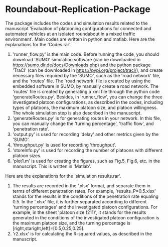 # Roundabout-Replication-Package
The package includes the codes and simulation results related to the manuscript 'Evaluation of platooning configurations for connected and automated vehicles at an isolated roundabout in a mixed traffic environment'.
Main codes are written in python and matlab.
Here are the explanations for the 'Codes.rar'.
1. 'runner_flow.py' is the main code. Before running the code, you should download 'SUMO' simulation software (can be downloaded in https://sumo.dlr.de/docs/Downloads.php) and the python package 'TraCI' (can be downloaded in https://pypi.org/project/traci/), and create necessary files required by the 'SUMO', such as the 'road network' file, and the 'routes' file. The 'road network' file is created by using the embedded software in SUMO, by manually create a road network. The 'routes' file is created by generating a xml file through the python code 'generateRoutes.py'. Besides, in 'runner_flow', you can change the three investigated platoon configurations, as described in the codes, including types of platoons, the maximum platoon size, and platoon willingness. The whole simulation step is also described in the manuscript.
2. 'generateRoutes.py' is for generating routes in your network. In this file, you can manually change the 'turning percentage', 'traffic flow', and 'penetration rate'.
3. 'output.py' is used for recording 'delay' and other metrics given by the 'SUMO'.
4. 'throughput.py' is used for recording 'throughput'.
5. 'storeInfo.py' is used for recording the number of platoons with different platoon sizes.
6. 'plot1.m' is used for creating the figures, such as Fig.5, Fig.6, etc. in the manuscript. This is written in 'Matlab'.

Here are the explanations for the 'simulation results.rar'.
1. The results are recorded in the '.xlsx' format, and separate them in terms of different penetration rates. For example, 'results_P=0.5.xlsx' stands for the results in the conditions of the penetration rate equaling 0.5. In the '.xlsx' file, it is further separated according to different 'turning percentages' and the investigated platoon configurations. For example, in the sheet 'platoon size (211)', it stands for the results generated in the conditions of the investigated platoon configuration is the maximum platoon size, and the turning percentage is [right,staright,left]=[0.5,0.25,0.25].
2. 'r2.xlsx' is for calculating the R-squared values, as described in the manuscript.
